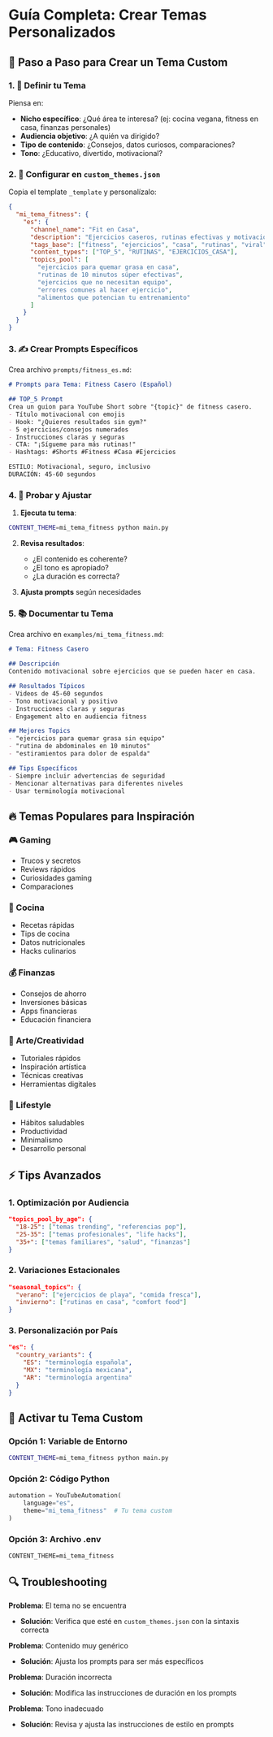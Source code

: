 # Guía Completa: Crear Temas Personalizados

## 🎯 Paso a Paso para Crear un Tema Custom

### 1. 📝 Definir tu Tema

Piensa en:
- **Nicho específico**: ¿Qué área te interesa? (ej: cocina vegana, fitness en casa, finanzas personales)
- **Audiencia objetivo**: ¿A quién va dirigido?
- **Tipo de contenido**: ¿Consejos, datos curiosos, comparaciones?
- **Tono**: ¿Educativo, divertido, motivacional?

### 2. 🔧 Configurar en `custom_themes.json`

Copia el template `_template` y personalízalo:

```json
{
  "mi_tema_fitness": {
    "es": {
      "channel_name": "Fit en Casa",
      "description": "Ejercicios caseros, rutinas efectivas y motivación fitness",
      "tags_base": ["fitness", "ejercicios", "casa", "rutinas", "viral"],
      "content_types": ["TOP_5", "RUTINAS", "EJERCICIOS_CASA"],
      "topics_pool": [
        "ejercicios para quemar grasa en casa",
        "rutinas de 10 minutos súper efectivas",
        "ejercicios que no necesitan equipo",
        "errores comunes al hacer ejercicio",
        "alimentos que potencian tu entrenamiento"
      ]
    }
  }
}
```

### 3. ✍️ Crear Prompts Específicos

Crea archivo `prompts/fitness_es.md`:

```markdown
# Prompts para Tema: Fitness Casero (Español)

## TOP_5 Prompt
Crea un guion para YouTube Short sobre "{topic}" de fitness casero.
- Título motivacional con emojis
- Hook: "¿Quieres resultados sin gym?"
- 5 ejercicios/consejos numerados
- Instrucciones claras y seguras
- CTA: "¡Sígueme para más rutinas!"
- Hashtags: #Shorts #Fitness #Casa #Ejercicios

ESTILO: Motivacional, seguro, inclusivo
DURACIÓN: 45-60 segundos
```

### 4. 🧪 Probar y Ajustar

1. **Ejecuta tu tema**:
```bash
CONTENT_THEME=mi_tema_fitness python main.py
```

2. **Revisa resultados**:
   - ¿El contenido es coherente?
   - ¿El tono es apropiado?
   - ¿La duración es correcta?

3. **Ajusta prompts** según necesidades

### 5. 📚 Documentar tu Tema

Crea archivo en `examples/mi_tema_fitness.md`:

```markdown
# Tema: Fitness Casero

## Descripción
Contenido motivacional sobre ejercicios que se pueden hacer en casa.

## Resultados Típicos
- Videos de 45-60 segundos
- Tono motivacional y positivo
- Instrucciones claras y seguras
- Engagement alto en audiencia fitness

## Mejores Topics
- "ejercicios para quemar grasa sin equipo"
- "rutina de abdominales en 10 minutos"
- "estiramientos para dolor de espalda"

## Tips Específicos
- Siempre incluir advertencias de seguridad
- Mencionar alternativas para diferentes niveles
- Usar terminología motivacional
```

## 🔥 Temas Populares para Inspiración

### 🎮 Gaming
- Trucos y secretos
- Reviews rápidos
- Curiosidades gaming
- Comparaciones

### 🍳 Cocina
- Recetas rápidas
- Tips de cocina
- Datos nutricionales
- Hacks culinarios

### 💰 Finanzas
- Consejos de ahorro
- Inversiones básicas
- Apps financieras
- Educación financiera

### 🎨 Arte/Creatividad
- Tutoriales rápidos
- Inspiración artística
- Técnicas creativas
- Herramientas digitales

### 🌱 Lifestyle
- Hábitos saludables
- Productividad
- Minimalismo
- Desarrollo personal

## ⚡ Tips Avanzados

### 1. Optimización por Audiencia
```json
"topics_pool_by_age": {
  "18-25": ["temas trending", "referencias pop"],
  "25-35": ["temas profesionales", "life hacks"],
  "35+": ["temas familiares", "salud", "finanzas"]
}
```

### 2. Variaciones Estacionales
```json
"seasonal_topics": {
  "verano": ["ejercicios de playa", "comida fresca"],
  "invierno": ["rutinas en casa", "comfort food"]
}
```

### 3. Personalización por País
```json
"es": {
  "country_variants": {
    "ES": "terminología española",
    "MX": "terminología mexicana", 
    "AR": "terminología argentina"
  }
}
```

## 🚀 Activar tu Tema Custom

### Opción 1: Variable de Entorno
```bash
CONTENT_THEME=mi_tema_fitness python main.py
```

### Opción 2: Código Python
```python
automation = YouTubeAutomation(
    language="es",
    theme="mi_tema_fitness"  # Tu tema custom
)
```

### Opción 3: Archivo .env
```env
CONTENT_THEME=mi_tema_fitness
```

## 🔍 Troubleshooting

**Problema**: El tema no se encuentra
- **Solución**: Verifica que esté en `custom_themes.json` con la sintaxis correcta

**Problema**: Contenido muy genérico
- **Solución**: Ajusta los prompts para ser más específicos

**Problema**: Duración incorrecta
- **Solución**: Modifica las instrucciones de duración en los prompts

**Problema**: Tono inadecuado
- **Solución**: Revisa y ajusta las instrucciones de estilo en prompts
